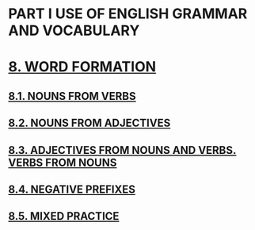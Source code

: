 # PART I USE OF ENGLISH GRAMMAR AND VOCABULARY
# [8. WORD FORMATION](../../../README.md)
## [8.1. NOUNS FROM VERBS](8.1./8.1.md)
## [8.2. NOUNS FROM ADJECTIVES](8.2./8.2.md)
## [8.3. ADJECTIVES FROM NOUNS AND VERBS. VERBS FROM NOUNS](8.3./8.3.md)
## [8.4. NEGATIVE PREFIXES](8.4./8.4.md)
## [8.5. MIXED PRACTICE](8.5./8.5.md)
